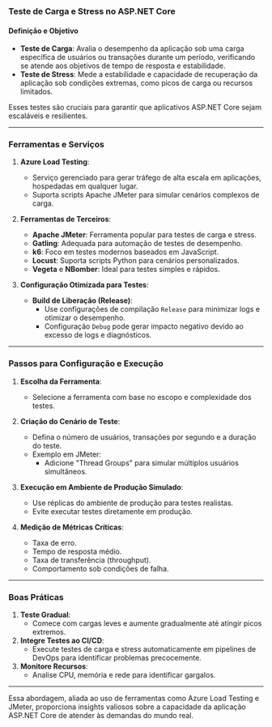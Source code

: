 ### Teste de Carga e Stress no ASP.NET Core

#### **Definição e Objetivo**
- **Teste de Carga**: Avalia o desempenho da aplicação sob uma carga específica de usuários ou transações durante um período, verificando se atende aos objetivos de tempo de resposta e estabilidade.
- **Teste de Stress**: Mede a estabilidade e capacidade de recuperação da aplicação sob condições extremas, como picos de carga ou recursos limitados.

Esses testes são cruciais para garantir que aplicativos ASP.NET Core sejam escaláveis e resilientes.

---

### **Ferramentas e Serviços**
1. **Azure Load Testing**:
   - Serviço gerenciado para gerar tráfego de alta escala em aplicações, hospedadas em qualquer lugar.
   - Suporta scripts Apache JMeter para simular cenários complexos de carga.

2. **Ferramentas de Terceiros**:
   - **Apache JMeter**: Ferramenta popular para testes de carga e stress.
   - **Gatling**: Adequada para automação de testes de desempenho.
   - **k6**: Foco em testes modernos baseados em JavaScript.
   - **Locust**: Suporta scripts Python para cenários personalizados.
   - **Vegeta** e **NBomber**: Ideal para testes simples e rápidos.

3. **Configuração Otimizada para Testes**:
   - **Build de Liberação (Release)**:
     - Use configurações de compilação `Release` para minimizar logs e otimizar o desempenho.
     - Configuração `Debug` pode gerar impacto negativo devido ao excesso de logs e diagnósticos.

---

### **Passos para Configuração e Execução**
1. **Escolha da Ferramenta**:
   - Selecione a ferramenta com base no escopo e complexidade dos testes.

2. **Criação do Cenário de Teste**:
   - Defina o número de usuários, transações por segundo e a duração do teste.
   - Exemplo em JMeter:
     - Adicione "Thread Groups" para simular múltiplos usuários simultâneos.

3. **Execução em Ambiente de Produção Simulado**:
   - Use réplicas do ambiente de produção para testes realistas.
   - Evite executar testes diretamente em produção.

4. **Medição de Métricas Críticas**:
   - Taxa de erro.
   - Tempo de resposta médio.
   - Taxa de transferência (throughput).
   - Comportamento sob condições de falha.

---

### **Boas Práticas**
1. **Teste Gradual**:
   - Comece com cargas leves e aumente gradualmente até atingir picos extremos.
2. **Integre Testes ao CI/CD**:
   - Execute testes de carga e stress automaticamente em pipelines de DevOps para identificar problemas precocemente.
3. **Monitore Recursos**:
   - Analise CPU, memória e rede para identificar gargalos.

---

Essa abordagem, aliada ao uso de ferramentas como Azure Load Testing e JMeter, proporciona insights valiosos sobre a capacidade da aplicação ASP.NET Core de atender às demandas do mundo real.